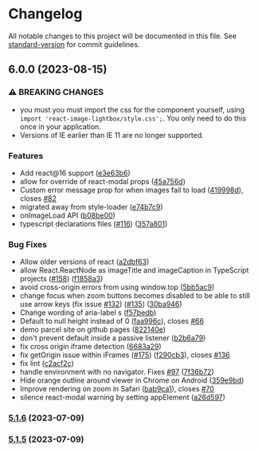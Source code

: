 # Changelog

All notable changes to this project will be documented in this file. See [standard-version](https://github.com/conventional-changelog/standard-version) for commit guidelines.

## 6.0.0 (2023-08-15)


### ⚠ BREAKING CHANGES

* you must you must import the css for the component yourself,
using `import 'react-image-lightbox/style.css';`. You only need to do this
once in your application.
* Versions of IE earlier than IE 11 are no longer supported.

### Features

* Add react@16 support ([e3e63b6](https://github.com/Bravemobin/react-image-lightbox/commit/e3e63b69a66590a83d913d69ea9c05f921023c1a))
* allow for override of react-modal props ([45a756d](https://github.com/Bravemobin/react-image-lightbox/commit/45a756d69a459a59281d4e2f90fe429402abf26a))
* Custom error message prop for when images fail to load ([419998d](https://github.com/Bravemobin/react-image-lightbox/commit/419998d94d449c305a4482d576753503f8da0b63)), closes [#82](https://github.com/Bravemobin/react-image-lightbox/issues/82)
* migrated away from style-loader ([e74b7c9](https://github.com/Bravemobin/react-image-lightbox/commit/e74b7c99eb4642a42631d2372b46645f044b8414))
* onImageLoad API ([b08be00](https://github.com/Bravemobin/react-image-lightbox/commit/b08be0081f2c4b99f4003105a2d1f3cfb4d0ce80))
* typescript declarations files ([#116](https://github.com/Bravemobin/react-image-lightbox/issues/116)) ([357a801](https://github.com/Bravemobin/react-image-lightbox/commit/357a801f1f799325708e36b281d332bdc73ed4b4))


### Bug Fixes

* Allow older versions of react ([a2dbf63](https://github.com/Bravemobin/react-image-lightbox/commit/a2dbf633873f72ccdeae9b57770e278a1a6167ed))
* allow React.ReactNode as imageTitle and imageCaption in TypeScript projects ([#158](https://github.com/Bravemobin/react-image-lightbox/issues/158)) ([f1858a3](https://github.com/Bravemobin/react-image-lightbox/commit/f1858a3efe25b66b850565b308688669bd7bab66))
* avoid cross-origin errors from using window.top ([5bb5ac9](https://github.com/Bravemobin/react-image-lightbox/commit/5bb5ac9cc06c7cb5a7447c74060c3e9c3f44fb07))
* change focus when zoom buttons becomes disabled to be able to still use arrow keys (fix issue [#132](https://github.com/Bravemobin/react-image-lightbox/issues/132)) ([#135](https://github.com/Bravemobin/react-image-lightbox/issues/135)) ([30ba946](https://github.com/Bravemobin/react-image-lightbox/commit/30ba9466e3b18cacf9f1647c7a3b33ae54348b2c))
* Change wording of aria-label s ([f57bedb](https://github.com/Bravemobin/react-image-lightbox/commit/f57bedb002ca29f8641de29cf1a08536880154ae))
* Default to null height instead of 0 ([faa996c](https://github.com/Bravemobin/react-image-lightbox/commit/faa996c1e767faa67b56118ead25ff1059bcd83f)), closes [#66](https://github.com/Bravemobin/react-image-lightbox/issues/66)
* demo parcel site on github pages ([822140e](https://github.com/Bravemobin/react-image-lightbox/commit/822140ed665f55f664c1a5ea851f6b3aeaed31db))
* don't prevent default inside a passive listener ([b2b6a79](https://github.com/Bravemobin/react-image-lightbox/commit/b2b6a798671de7027635123baec8584e3fefaaf2))
* fix cross origin iframe detection ([6683a29](https://github.com/Bravemobin/react-image-lightbox/commit/6683a29639f0df2609849d9c71f7da0fa08a4882))
* fix getOrigin issue within iFrames ([#175](https://github.com/Bravemobin/react-image-lightbox/issues/175)) ([f290cb3](https://github.com/Bravemobin/react-image-lightbox/commit/f290cb344ac89f6359b39c0fd4ab8fe00bb36205)), closes [#136](https://github.com/Bravemobin/react-image-lightbox/issues/136)
* fix lint ([c2acf2c](https://github.com/Bravemobin/react-image-lightbox/commit/c2acf2ccd86610ad89f3af497e4eefc911da68ac))
* handle environment with no navigator. Fixes [#97](https://github.com/Bravemobin/react-image-lightbox/issues/97) ([7f36b72](https://github.com/Bravemobin/react-image-lightbox/commit/7f36b72b3ab82b3fca3de2b6d000c89a2d81d8aa))
* Hide orange outline around viewer in Chrome on Android ([359e9bd](https://github.com/Bravemobin/react-image-lightbox/commit/359e9bdc359a306a6be326f02632770ab6d3cf56))
* Improve rendering on zoom in Safari ([bab9ca1](https://github.com/Bravemobin/react-image-lightbox/commit/bab9ca146da0d9988352dd9d24b6393c911be073)), closes [#70](https://github.com/Bravemobin/react-image-lightbox/issues/70)
* silence react-modal warning by setting appElement ([a26d597](https://github.com/Bravemobin/react-image-lightbox/commit/a26d5978b623019ff87920aeaf82f5af9c0a59bf))

### [5.1.6](https://github.com/Bravemobin/react-image-lightbox/compare/v5.1.5...v5.1.6) (2023-07-09)

### [5.1.5](https://github.com/Bravemobin/react-image-lightbox/compare/v5.1.4...v5.1.5) (2023-07-09)
